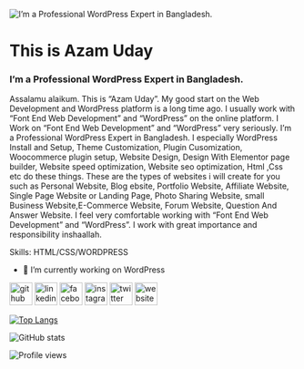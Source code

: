 ![I’m a Professional WordPress Expert in Bangladesh.](https://digitalmarketeruday.com/wp-content/uploads/2021/10/azam-uday-banner.png)
# This is Azam Uday
### I’m a Professional WordPress Expert in Bangladesh.
Assalamu alaikum. This is “Azam Uday”. My good start on the Web Development and WordPress platform is a long time ago. I usually work with “Font End Web Development” and “WordPress” on the online platform. I Work on “Font End Web Development” and “WordPress” very seriously. I’m a Professional WordPress Expert in Bangladesh. I especially WordPress Install and Setup, Theme Customization, Plugin Cusomization, Woocommerce plugin setup, Website Design, Design With Elementor page builder, Website speed optimization, Website seo optimization, Html ,Css etc do these things. These are the types of websites i will create for you such as Personal Website, Blog ebsite, Portfolio Website, Affiliate Website, Single Page Website or Landing Page, Photo Sharing Website, small Business Website,E-Commerce Website, Forum Website, Question And Answer Website. I feel very comfortable working with “Font End Web Development” and “WordPress”. I work with great importance and responsibility inshaallah.

Skills: HTML/CSS/WORDPRESS

- 🔭 I’m currently working on WordPress 


[<img src='https://cdn.jsdelivr.net/npm/simple-icons@3.0.1/icons/github.svg' alt='github' height='40'>](https://github.com/azamuday)  [<img src='https://cdn.jsdelivr.net/npm/simple-icons@3.0.1/icons/linkedin.svg' alt='linkedin' height='40'>](https://www.linkedin.com/in/azamuday01/)  [<img src='https://cdn.jsdelivr.net/npm/simple-icons@3.0.1/icons/facebook.svg' alt='facebook' height='40'>](https://www.facebook.com/azamuday01)  [<img src='https://cdn.jsdelivr.net/npm/simple-icons@3.0.1/icons/instagram.svg' alt='instagram' height='40'>](https://www.instagram.com/azamuday01/)  [<img src='https://cdn.jsdelivr.net/npm/simple-icons@3.0.1/icons/twitter.svg' alt='twitter' height='40'>](https://twitter.com/azam_uday01)  [<img src='https://cdn.jsdelivr.net/npm/simple-icons@3.0.1/icons/icloud.svg' alt='website' height='40'>](https://digitalmarketeruday.com/)  

[![Top Langs](https://github-readme-stats.vercel.app/api/top-langs/?username=azamuday)](https://github.com/anuraghazra/github-readme-stats)

![GitHub stats](https://github-readme-stats.vercel.app/api?username=azamuday&show_icons=true)  

![Profile views](https://gpvc.arturio.dev/azamuday)  
